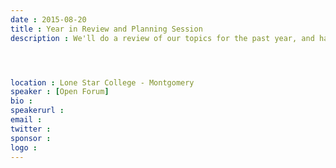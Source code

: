 ```yaml
---
date : 2015-08-20
title : Year in Review and Planning Session
description : We'll do a review of our topics for the past year, and have an open discussion about the things we'd like to see covered in the coming year.


location : Lone Star College - Montgomery
speaker : [Open Forum]
bio : 
speakerurl : 
email : 
twitter : 
sponsor : 
logo : 
---
```

